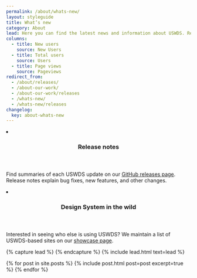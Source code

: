 ```yaml
---
permalink: /about/whats-new/
layout: styleguide
title: What’s new
category: About
lead: Here you can find the latest news and information about USWDS. Read our latest release notes, learn about our impact in the government, and learn how we conduct user research to continuously improve our product and process.
columns:
  - title: New users
    source: New Users
  - title: Total users
    source: Users
  - title: Page views
    source: Pageviews
redirect_from:
  - /about/releases/
  - /about-our-work/
  - /about-our-work/releases
  - /whats-new/
  - /whats-new/releases
changelog:
  key: about-whats-new
---
```


<div class="usa-card-group flex-row margin-top-4">
  <li class="usa-card site-component-card grid-col-6">
    <div class="usa-card__container">
      <header class="usa-card__header">
        <h3 class="usa-card__heading font-lang-lg">Release notes</h3>
      </header>
      <div class="usa-card__body font-lang-sm">
        <p>Find summaries of each USWDS update on our <a href="https://github.com/uswds/uswds/releases">GitHub releases page</a>. Release notes explain bug fixes, new features, and other changes.</p>
      </div>
    </div>
  </li>
  <li class="usa-card site-component-card grid-col-6">
    <div class="usa-card__container">
      <header class="usa-card__header">
        <h3 class="usa-card__heading font-lang-lg">Design System in the wild</h3>
      </header>
      <div class="usa-card__body font-lang-sm">
        <p>Interested in seeing who else is using USWDS? We maintain a list of USWDS-based sites on our <a href="{{ site.baseurl }}/documentation/showcase">showcase page</a>.</p>
      </div>
    </div>
  </li>
</div>

{% capture lead %}
{% endcapture %}
{% include lead.html text=lead %}

{% for post in site.posts %}
  {% include post.html post=post excerpt=true %}
{% endfor %}